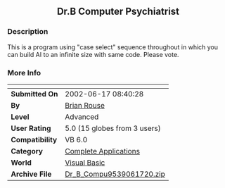 ﻿<div align="center">

## Dr\.B Computer Psychiatrist


</div>

### Description

This is a program using "case select" sequence throughout in which you can build AI to an infinite size with same code. Please vote.
 
### More Info
 


<span>             |<span>
---                |---
**Submitted On**   |2002-06-17 08:40:28
**By**             |[Brian Rouse](https://github.com/Planet-Source-Code/PSCIndex/blob/master/ByAuthor/brian-rouse.md)
**Level**          |Advanced
**User Rating**    |5.0 (15 globes from 3 users)
**Compatibility**  |VB 6\.0
**Category**       |[Complete Applications](https://github.com/Planet-Source-Code/PSCIndex/blob/master/ByCategory/complete-applications__1-27.md)
**World**          |[Visual Basic](https://github.com/Planet-Source-Code/PSCIndex/blob/master/ByWorld/visual-basic.md)
**Archive File**   |[Dr\_B\_Compu9539061720\.zip](https://github.com/Planet-Source-Code/brian-rouse-dr-b-computer-psychiatrist__1-35941/archive/master.zip)








